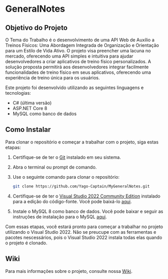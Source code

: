 # GeneralNotes

## Objetivo do Projeto
O Tema do Trabalho é o desenvolvimento de uma API Web de Auxílio a Treinos Físicos: Uma Abordagem Integrada de Organização e Orientação para um Estilo de Vida Ativo. O projeto visa preencher uma lacuna no mercado, oferecendo uma API simples e intuitiva para ajudar desenvolvedores a criar aplicativos de treino físico personalizados. A solução proposta permitirá aos desenvolvedores integrar facilmente funcionalidades de treino físico em seus aplicativos, oferecendo uma experiência de treino única para os usuários.

Este projeto foi desenvolvido utilizando as seguintes linguagens e tecnologias:
- C# (última versão)
- ASP.NET Core 8
- MySQL como banco de dados

## Como Instalar

Para clonar o repositório e começar a trabalhar com o projeto, siga estas etapas:

1. Certifique-se de ter o [Git](https://git-scm.com/) instalado em seu sistema.
2. Abra o terminal ou prompt de comando.
3. Use o seguinte comando para clonar o repositório:

   ```bash
   git clone https://github.com/Yago-Captain/MyGeneralNotes.git
   ```

4. Certifique-se de ter o [Visual Studio 2022 Community Edition](https://visualstudio.microsoft.com/) instalado para a edição do código-fonte. Você pode baixá-lo [aqui](https://visualstudio.microsoft.com/pt-br/downloads/).

5. Instale o MySQL 8 como banco de dados. Você pode baixar e seguir as instruções de instalação para o MySQL [aqui](https://dev.mysql.com/downloads/mysql/).

Com essas etapas, você estará pronto para começar a trabalhar no projeto utilizando o Visual Studio 2022. Não se preucupe com as ferramentas e pacotes nescessários, pois o Visual Studio 2022 instala todas elas quando o projeto é clonado.


## Wiki

Para mais informações sobre o projeto, consulte nossa [Wiki](https://github.com/Yago-Captain/GeneralNotes/wiki).
